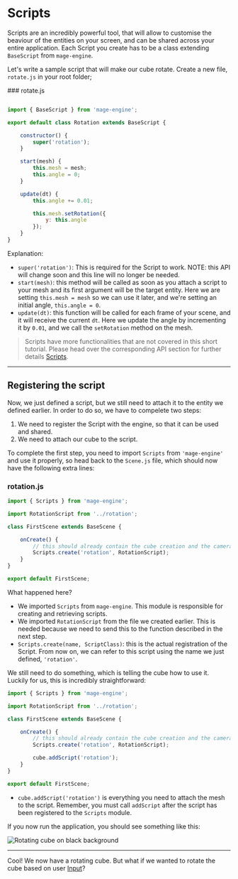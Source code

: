 # Scripts

Scripts are an incredibly powerful tool, that will allow to customise the beaviour of the entities on your screen, and can be shared across your entire application. Each Script you create has to be a class extending `BaseScript` from `mage-engine`.

Let's write a sample script that will make our cube rotate. Create a new file, `rotate.js` in your root folder;

### rotate.js

```js

import { BaseScript } from 'mage-engine';

export default class Rotation extends BaseScript {

    constructor() {
        super('rotation');
    }

    start(mesh) {
        this.mesh = mesh;
        this.angle = 0;
    }

    update(dt) {
        this.angle += 0.01;

        this.mesh.setRotation({
            y: this.angle
        });
    }
}
```

Explanation:

- `super('rotation')`: This is required for the Script to work. NOTE: this API will change soon and this line will no longer be needed.
- `start(mesh)`: this method will be called as soon as you attach a script to your mesh and its first argument will be the target entity. Here we are setting `this.mesh = mesh` so we can use it later, and we're setting an initial angle, `this.angle = 0`.
- `update(dt)`: this function will be called for each frame of your scene, and it will receive the current `dt`. Here we update the angle by incrementing it by `0.01`, and we call the `setRotation` method on the mesh.

> Scripts have more functionalities that are not covered in this short tutorial. Please head over the corresponding API section for further details [Scripts](/).

---

## Registering the script

Now, we just defined a script, but we still need to attach it to the entity we defined earlier. In order to do so, we have to compelete two steps:

1. We need to register the Script with the engine, so that it can be used and shared.
2. We need to attach our cube to the script.

To complete the first step, you need to import `Scripts` from `'mage-engine'` and use it properly, so head back to the `Scene.js` file, which should now have the following extra lines:

### rotation.js

```js
import { Scripts } from 'mage-engine';

import RotationScript from '../rotation';

class FirstScene extends BaseScene {

    onCreate() {
        // this should already contain the cube creation and the camera position update.
        Scripts.create('rotation', RotationScript);
    }
}

export default FirstScene;

```

What happened here?

- We imported `Scripts` from `mage-engine`. This module is responsible for creating and retrieving scripts.
- We imported `RotationScript` from the file we created earlier. This is needed because we need to send this to the function described in the next step.
- `Scripts.create(name, ScriptClass)`: this is the actual registration of the Script. From now on, we can refer to this script using the name we just defined, `'rotation'`.

We still need to do something, which is telling the cube how to use it. Luckily for us, this is incredibly straightforward:

```js
import { Scripts } from 'mage-engine';

import RotationScript from '../rotation';

class FirstScene extends BaseScene {

    onCreate() {
        // this should already contain the cube creation and the camera position update.
        Scripts.create('rotation', RotationScript);

        cube.addScript('rotation');
    }
}

export default FirstScene;

```

- `cube.addScript('rotation')` is everything you need to attach the mesh to the script. Remember, you must call `addScript` after the script has been registered to the `Scripts` module.

If you now run the application, you should see something like this:

![Rotating cube on black background](/img/sample-cube-rotation.gif "Rotating cube on black background")

---

Cool! We now have a rotating cube. But what if we wanted to rotate the cube based on user [Input](/getting-started/handling-input.md)?